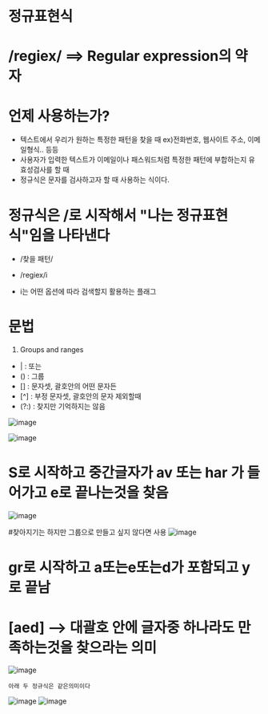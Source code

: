 # 정규표현식
# /regiex/ ==> Regular expression의 약자

# 언제 사용하는가?
 - 텍스트에서 우리가 원하는 특정한 패턴을 찾을 때 ex)전화번호, 웹사이트 주소, 이메일형식.. 등등
 - 사용자가 입력한 텍스트가 이메일이나 패스워드처럼 특정한 패턴에 부합하는지 유효성검사를 할 때
 - 정규식은 문자를 검사하고자 할 때 사용하는 식이다.

# 정규식은 /로 시작해서 "나는 정규표현식"임을 나타낸다
 - /찾을 패턴/

 - /regiex/i
 - i는 어떤 옵션에 따라 검색할지 활용하는 플래그

# 문법
 1) Groups and ranges
  - |   : 또는
  - ()  : 그룹
  - []  : 문자셋, 괄호안의 어떤 문자든
  - [^] : 부정 문자셋, 괄호안의 문자 제외할때
  - (?:) : 찾지만 기억하지는 않음

![image](https://github.com/manbock/regiex/assets/145514177/a6410391-56d8-4431-9fb7-ee9cf0c36e0d)

![image](https://github.com/manbock/regiex/assets/145514177/f372a942-2734-4d5c-9149-d6e0be4ad3fe)

# S로 시작하고 중간글자가 av 또는 har 가 들어가고 e로 끝나는것을 찾음 
![image](https://github.com/manbock/regiex/assets/145514177/fc7b6721-45d8-43d4-a11b-59003662a1f8)

#찾아지기는 하지만 그룹으로 만들고 싶지 않다면 사용 
![image](https://github.com/manbock/regiex/assets/145514177/da961d14-5c59-42be-9082-30fceec424aa)



# gr로 시작하고 a또는e또는d가 포함되고 y로 끝남
# [aed] --> 대괄호 안에 글자중 하나라도 만족하는것을 찾으라는 의미
![image](https://github.com/manbock/regiex/assets/145514177/07c7bc86-b46b-42b0-9226-6ac318477399)

```
아래 두 정규식은 같은의미이다
```
![image](https://github.com/manbock/regiex/assets/145514177/0084dace-e2d1-4cbe-8322-139e4cd867f1)
![image](https://github.com/manbock/regiex/assets/145514177/1065c432-dd87-46cf-887b-71f175f27b1c)



